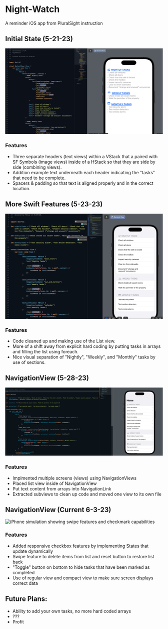# Night-Watch
A reminder iOS app from PluralSight instruction
## Initial State (5-21-23)
![Swift language on left side of screen with the iPhone simulation on the right half](/Images/initial.png)
### Features
- Three separate headers (text views) within a VStack that a paired with SF Symbols (image views) inside of a HStack so that they are side by side (combining views).
- Addition example text underneath each header indicating the "tasks" that need to be complete.
- Spacers & padding so that text is aligned properly and in the correct location.

## More Swift Features (5-23-23)
![Swift language on left side of screen with the iPhone simulation on the right half](/Images/MoreSwift.png)
### Features
- Code cleaned up and making use of the List view.
- More of a shift away from explicit hard coding by putting tasks in arrays and filling the list using foreach.
- Nice visual separation of "Nightly", "Weekly", and "Monthly" tasks by use of sections.

## NavigationView (5-28-23)
![Swift language on left side of screen with the iPhone simulation on the right half](/Images/NavigationView.png)
### Features
- Implmented multiple screens (views) using NavigationViews
- Placed list view inside of NavigationView
- Put text content from arrays into NavigationLink
- Extracted subviews to clean up code and moved one view to its own file

## NavigationView (Current 6-3-23)
![iPhone simulation showing swipe features and checkmark capabilities](/Images/fin?.png)
### Features
- Added responsive checkbox features by implementing States that update dynamically
- Swipe feature to delete items from list and reset button to restore list back
- "Toggle" button on bottom to hide tasks that have been marked as completed
- Use of regular view and compact view to make sure screen displays correct data

## Future Plans:
- Ability to add your own tasks, no more hard coded arrays
- ???
- Profit
